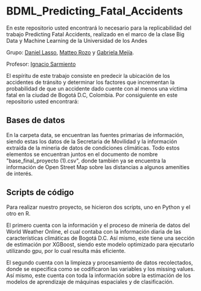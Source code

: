 # BDML_Predicting_Fatal_Accidents
En este repositorio usted encontrará lo necesario para la replicabilidad del trabajo Predicting Fatal Accidents, realizado en el marco de la clase Big Data y Machine Learning de la Universidad de los Andes

Grupo: [Daniel Lasso](https://github.com/daniell419), [Matteo Rozo](https://github.com/MatteoRozo) y [Gabriela Mejía](https://github.com/gabimbec99).
 
Profesor: [Ignacio Sarmiento](https://github.com/ignaciomsarmiento)

El espíritu de este trabajo consiste en predecir la ubicación de los accidentes de tránsito y determinar los factores que incrementan la probabilidad de que un accidente dado cuente con al menos una víctima fatal en la ciudad de Bogotá D.C, Colombia. Por consiguiente en este repositorio usted encontrará:

## Bases de datos

En la carpeta data, se encuentran las fuentes primarias de información, siendo estas los datos de la Secretaria de Movilidad y la información extraída de la mineria de datos de condiciones climáticas. Todo estos elementos se encuentran juntos en el documento de nombre "base_final_proyecto (1).csv", donde también ya se encuentra la información de Open Street Map sobre las distancias a algunos amenities de interés.


## Scripts de código

Para realizar nuestro proyecto, se hicieron dos scripts, uno en Python y el otro en R.

El primero cuenta con la información y el proceso de mineria de datos del World Weather Online, el cual contaba con la información diaria de las características climáticas de Bogotá D.C. Así mismo, este tiene una sección de estimación por XGBoost, siendo este modelo optimizado para ejecutarlo utilizando gpu, por lo cual resulta más eficiente.

El segundo cuenta con la limpieza y procesamiento de datos recolectados, donde se especifica como se codificaron las variables y los missing values. Así mismo, este cuenta con toda la información sobre la estimación de los modelos de aprendizaje de máquinas espaciales y de clasificación.
